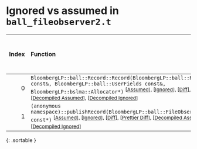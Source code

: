 # Ignored vs assumed in `ball_fileobserver2.t`

<script src="../sorttable.js"></script>

|   Index | Function                                                                                                                                                                                                                                                                                                                                                                 |   Difference in number of lines |   Function size difference in bytes |   Number of lines in assumed build | Number of bytes in assumed build   |   Number of lines in ignored build | Number of bytes in ignored build   |
|--------:|:-------------------------------------------------------------------------------------------------------------------------------------------------------------------------------------------------------------------------------------------------------------------------------------------------------------------------------------------------------------------------|--------------------------------:|------------------------------------:|-----------------------------------:|:-----------------------------------|-----------------------------------:|:-----------------------------------|
|       0 | `BloombergLP::ball::Record::Record(BloombergLP::ball::RecordAttributes const&, BloombergLP::ball::UserFields const&, BloombergLP::bslma::Allocator*)` <sup>\[[Assumed](0-assume)\], \[[Ignored](0-none)\], \[[Diff](0.diff.html)\], \[[Prettier Diff](0-diff.html)\], \[[Decompiled Assumed](0-assume-decompiled.txt)\], \[[Decompiled Ignored](0-none-decompiled.txt)\] |                             -24 |                                 -80 |                                160 | 640                                |                                184 | 720                                |
|       1 | `(anonymous namespace)::publishRecord(BloombergLP::ball::FileObserver2*, char const*)` <sup>\[[Assumed](1-assume)\], \[[Ignored](1-none)\], \[[Diff](1.diff.html)\], \[[Prettier Diff](1-diff.html)\], \[[Decompiled Assumed](1-assume-decompiled.txt)\], \[[Decompiled Ignored](1-none-decompiled.txt)\]                                                                |                             -44 |                                -128 |                                229 | 1,040                              |                                273 | 1,168                              |
{: .sortable }
